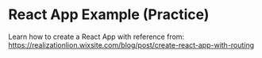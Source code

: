 # React App Example (Practice)
Learn how to create a React App with reference from: 
https://realizationlion.wixsite.com/blog/post/create-react-app-with-routing
